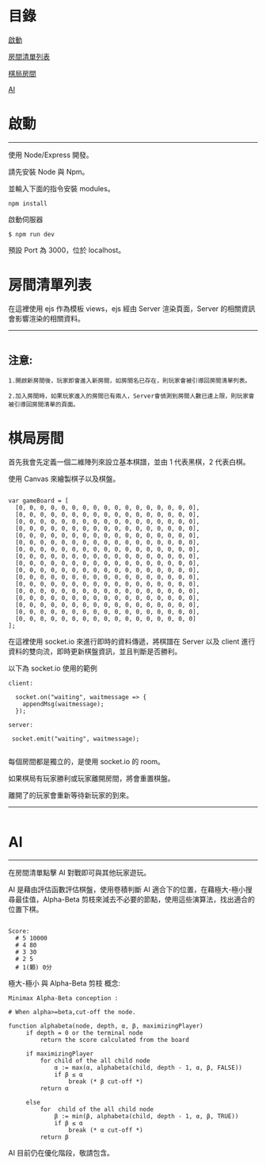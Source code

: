 # 目錄

[啟動](#啟動)

[房間清單列表](#房間清單列表)

[棋局房間](#棋局房間)

[AI](#AI)

# 啟動

---

使用 Node/Express 開發。

請先安裝 Node 與 Npm。

並輸入下面的指令安裝 modules。

```
npm install
```

啟動伺服器

```
$ npm run dev
```

預設 Port 為 3000，位於 localhost。

# 房間清單列表

在這裡使用 ejs 作為模板 views，ejs 經由 Server 渲染頁面，Server 的相關資訊會影響渲染的相關資料。

---

<img src='https://raw.githubusercontent.com/tsen1220/OnlineGomokuWithAI/master/public/roomintroduction.jpg' alt=''>

## 注意:

```
1.開啟新房間後，玩家即會進入新房間，如房間名已存在，則玩家會被引導回房間清單列表。

2.加入房間時，如果玩家進入的房間已有兩人，Server會偵測到房間人數已達上限，則玩家會被引導回房間清單的頁面。
```

# 棋局房間

首先我會先定義一個二維陣列來設立基本棋譜，並由 1 代表黑棋，2 代表白棋。

使用 Canvas 來繪製棋子以及棋盤。

```

var gameBoard = [
  [0, 0, 0, 0, 0, 0, 0, 0, 0, 0, 0, 0, 0, 0, 0, 0, 0],
  [0, 0, 0, 0, 0, 0, 0, 0, 0, 0, 0, 0, 0, 0, 0, 0, 0],
  [0, 0, 0, 0, 0, 0, 0, 0, 0, 0, 0, 0, 0, 0, 0, 0, 0],
  [0, 0, 0, 0, 0, 0, 0, 0, 0, 0, 0, 0, 0, 0, 0, 0, 0],
  [0, 0, 0, 0, 0, 0, 0, 0, 0, 0, 0, 0, 0, 0, 0, 0, 0],
  [0, 0, 0, 0, 0, 0, 0, 0, 0, 0, 0, 0, 0, 0, 0, 0, 0],
  [0, 0, 0, 0, 0, 0, 0, 0, 0, 0, 0, 0, 0, 0, 0, 0, 0],
  [0, 0, 0, 0, 0, 0, 0, 0, 0, 0, 0, 0, 0, 0, 0, 0, 0],
  [0, 0, 0, 0, 0, 0, 0, 0, 0, 0, 0, 0, 0, 0, 0, 0, 0],
  [0, 0, 0, 0, 0, 0, 0, 0, 0, 0, 0, 0, 0, 0, 0, 0, 0],
  [0, 0, 0, 0, 0, 0, 0, 0, 0, 0, 0, 0, 0, 0, 0, 0, 0],
  [0, 0, 0, 0, 0, 0, 0, 0, 0, 0, 0, 0, 0, 0, 0, 0, 0],
  [0, 0, 0, 0, 0, 0, 0, 0, 0, 0, 0, 0, 0, 0, 0, 0, 0],
  [0, 0, 0, 0, 0, 0, 0, 0, 0, 0, 0, 0, 0, 0, 0, 0, 0],
  [0, 0, 0, 0, 0, 0, 0, 0, 0, 0, 0, 0, 0, 0, 0, 0, 0],
  [0, 0, 0, 0, 0, 0, 0, 0, 0, 0, 0, 0, 0, 0, 0, 0, 0],
  [0, 0, 0, 0, 0, 0, 0, 0, 0, 0, 0, 0, 0, 0, 0, 0, 0]
];

```

在這裡使用 socket.io 來進行即時的資料傳遞，將棋譜在 Server 以及 client 進行資料的雙向流，即時更新棋盤資訊，並且判斷是否勝利。

以下為 socket.io 使用的範例

```
client:

  socket.on("waiting", waitmessage => {
    appendMsg(waitmessage);
  });

server:

 socket.emit("waiting", waitmessage);


```

每個房間都是獨立的，是使用 socket.io 的 room。

如果棋局有玩家勝利或玩家離開房間，將會重置棋盤。

離開了的玩家會重新等待新玩家的到來。

---

<img src='https://raw.githubusercontent.com/tsen1220/OnlineGomokuWithAI/master/public/gameintroduction.jpg' alt=''>

# AI

---

在房間清單點擊 AI 對戰即可與其他玩家遊玩。

AI 是藉由評估函數評估棋盤，使用卷積判斷 AI 適合下的位置，在藉極大-極小搜尋最佳值，Alpha-Beta 剪枝來減去不必要的節點，使用這些演算法，找出適合的位置下棋。

```

Score:
  # 5 10000
  # 4 80
  # 3 30
  # 2 5
  # 1(顆) 0分

```

極大-極小 與 Alpha-Beta 剪枝 概念:

```
Minimax Alpha-Beta conception :

# When alpha>=beta,cut-off the node.

function alphabeta(node, depth, α, β, maximizingPlayer)
     if depth = 0 or the terminal node
         return the score calculated from the board

     if maximizingPlayer
         for child of the all child node
             α := max(α, alphabeta(child, depth - 1, α, β, FALSE))
             if β ≤ α
                 break (* β cut-off *)
         return α

     else
         for  child of the all child node
             β := min(β, alphabeta(child, depth - 1, α, β, TRUE))
             if β ≤ α
                 break (* α cut-off *)
         return β

```

AI 目前仍在優化階段，敬請包含。
